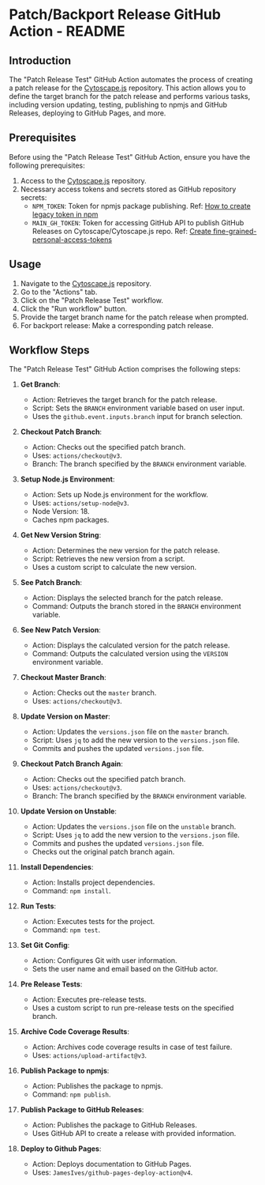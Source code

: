 # Patch/Backport Release GitHub Action - README

## Introduction

The "Patch Release Test" GitHub Action automates the process of creating a patch release for the [Cytoscape.js](https://github.com/cytoscape/cytoscape.js) repository. This action allows you to define the target branch for the patch release and performs various tasks, including version updating, testing, publishing to npmjs and GitHub Releases, deploying to GitHub Pages, and more.

## Prerequisites

Before using the "Patch Release Test" GitHub Action, ensure you have the following prerequisites:

1. Access to the [Cytoscape.js](https://github.com/cytoscape/cytoscape.js) repository.
2. Necessary access tokens and secrets stored as GitHub repository secrets:
   - `NPM_TOKEN`: Token for npmjs package publishing. Ref: [How to create legacy token in npm](https://docs.npmjs.com/creating-and-viewing-access-tokens#creating-legacy-tokens-on-the-website)
   - `MAIN_GH_TOKEN`: Token for accessing GitHub API to publish GitHub Releases on Cytoscape/Cytoscape.js repo. Ref: [Create fine-grained-personal-access-tokens](https://docs.github.com/en/authentication/keeping-your-account-and-data-secure/managing-your-personal-access-tokens#fine-grained-personal-access-tokens)

## Usage

1. Navigate to the [Cytoscape.js](https://github.com/cytoscape/cytoscape.js) repository.
2. Go to the "Actions" tab.
3. Click on the "Patch Release Test" workflow.
4. Click the "Run workflow" button.
5. Provide the target branch name for the patch release when prompted.
6. For backport release: Make a corresponding patch release.

## Workflow Steps

The "Patch Release Test" GitHub Action comprises the following steps:

1. **Get Branch**:
   - Action: Retrieves the target branch for the patch release.
   - Script: Sets the `BRANCH` environment variable based on user input.
   - Uses the `github.event.inputs.branch` input for branch selection.

2. **Checkout Patch Branch**:
   - Action: Checks out the specified patch branch.
   - Uses: `actions/checkout@v3`.
   - Branch: The branch specified by the `BRANCH` environment variable.

3. **Setup Node.js Environment**:
   - Action: Sets up Node.js environment for the workflow.
   - Uses: `actions/setup-node@v3`.
   - Node Version: 18.
   - Caches npm packages.

4. **Get New Version String**:
   - Action: Determines the new version for the patch release.
   - Script: Retrieves the new version from a script.
   - Uses a custom script to calculate the new version.

5. **See Patch Branch**:
   - Action: Displays the selected branch for the patch release.
   - Command: Outputs the branch stored in the `BRANCH` environment variable.

6. **See New Patch Version**:
   - Action: Displays the calculated version for the patch release.
   - Command: Outputs the calculated version using the `VERSION` environment variable.

7. **Checkout Master Branch**:
   - Action: Checks out the `master` branch.
   - Uses: `actions/checkout@v3`.

8. **Update Version on Master**:
   - Action: Updates the `versions.json` file on the `master` branch.
   - Script: Uses `jq` to add the new version to the `versions.json` file.
   - Commits and pushes the updated `versions.json` file.

9. **Checkout Patch Branch Again**:
   - Action: Checks out the specified patch branch.
   - Uses: `actions/checkout@v3`.
   - Branch: The branch specified by the `BRANCH` environment variable.

10. **Update Version on Unstable**:
    - Action: Updates the `versions.json` file on the `unstable` branch.
    - Script: Uses `jq` to add the new version to the `versions.json` file.
    - Commits and pushes the updated `versions.json` file.
    - Checks out the original patch branch again.

11. **Install Dependencies**:
    - Action: Installs project dependencies.
    - Command: `npm install`.

12. **Run Tests**:
    - Action: Executes tests for the project.
    - Command: `npm test`.

13. **Set Git Config**:
    - Action: Configures Git with user information.
    - Sets the user name and email based on the GitHub actor.

14. **Pre Release Tests**:
    - Action: Executes pre-release tests.
    - Uses a custom script to run pre-release tests on the specified branch.

15. **Archive Code Coverage Results**:
    - Action: Archives code coverage results in case of test failure.
    - Uses: `actions/upload-artifact@v3`.

16. **Publish Package to npmjs**:
    - Action: Publishes the package to npmjs.
    - Command: `npm publish`.

17. **Publish Package to GitHub Releases**:
    - Action: Publishes the package to GitHub Releases.
    - Uses GitHub API to create a release with provided information.

18. **Deploy to Github Pages**:
    - Action: Deploys documentation to GitHub Pages.
    - Uses: `JamesIves/github-pages-deploy-action@v4`.
